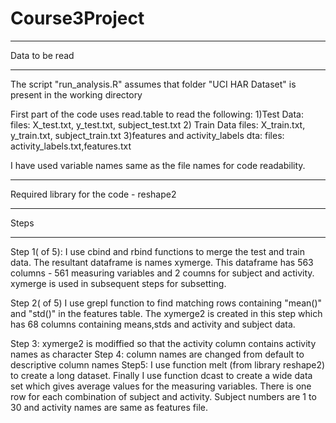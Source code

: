 # Course3Project

**************************************************************************
Data to be read
**************************************************************************
The script "run_analysis.R" assumes that folder "UCI HAR Dataset" is present in the working directory

First part of the code uses read.table to read the following:
1)Test Data:
files: X_test.txt, y_test.txt, subject_test.txt
2) Train Data
files: X_train.txt, y_train.txt, subject_train.txt
3)features and activity_labels dta:
files: activity_labels.txt,features.txt

I have used variable names same as the file names for code readability.

***********************************************************************
Required library for the code - reshape2
***********************************************************************


Steps
*************************************************************************
Step 1( of 5):
I use cbind and rbind functions to merge the test and train data.   The resultant dataframe is names xymerge. This dataframe has 563 columns - 561 measuring variables and 2 coumns for subject and activity. xymerge is used in subsequent steps for subsetting.

Step 2( of 5)
I use grepl function to find matching rows containing "mean()" and "std()" in the features table. The xymerge2 is created in this step which has 68 columns containing means,stds and activity and subject data.

Step 3: xymerge2 is modiffied so that the activity column contains activity names as character
Step 4: column names are changed from default to descriptive column names
Step5: I use function melt (from library reshape2) to create a long dataset. Finally I use function dcast to create a wide data set which gives average values for the measuring variables. There is one row for each combination of subject and activity. Subject numbers are 1 to 30 and activity names are same as features file.



